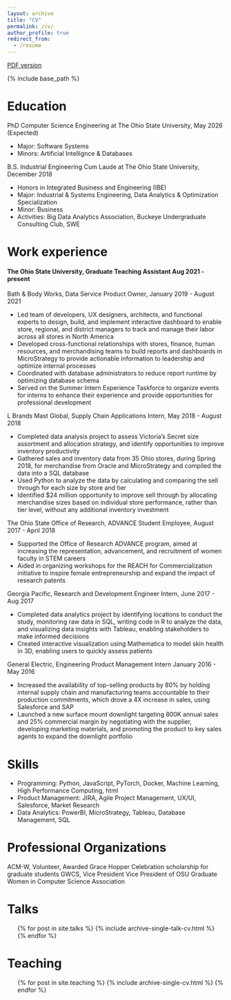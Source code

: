 ```yaml
---
layout: archive
title: "CV"
permalink: /cv/
author_profile: true
redirect_from:
  - /resume
---
```


[PDF version](https://jennamk14.github.io/vitae/cv.pdf)

{% include base_path %}

Education
======
PhD Computer Science Engineering at The Ohio State University, May 2026 (Expected)
* Major: Software Systems
* Minors: Artificial Intellignce & Databases

B.S. Industrial Engineering Cum Laude at The Ohio State University, December 2018 
* Honors in Integrated Business and Engineering (IBE)
* Major: Industrial & Systems Engineering, Data Analytics & Optimization Specialization
* Minor: Business
* Activities: Big Data Analytics Association, Buckeye Undergraduate Consulting Club, SWE


Work experience
======
#### The Ohio State University, Graduate Teaching Assistant Aug 2021 - present

Bath & Body Works, Data Service Product Owner, January 2019 - August 2021
  * Led team of developers, UX designers, architects, and functional experts to design, build, and implement interactive
dashboard to enable store, regional, and district managers to track and manage their labor across all stores in North
America
  * Developed cross-functional relationships with stores, finance, human resources, and merchandising teams to build reports
and dashboards in MicroStrategy to provide actionable information to leadership and optimize internal processes
  * Coordinated with database administrators to reduce report runtime by optimizing database schema
  * Served on the Summer Intern Experience Taskforce to organize events for interns to enhance their experience and provide
opportunities for professional development

L Brands Mast Global, Supply Chain Applications Intern, May 2018 - August 2018
  * Completed data analysis project to assess Victoria’s Secret size assortment and allocation strategy, and identify opportunities to improve inventory productivity
  *  Gathered sales and inventory data from 35 Ohio stores, during Spring 2018, for merchandise from Oracle and MicroStrategy
and compiled the data into a SQL database
  * Used Python to analyze the data by calculating and comparing the sell through for each size by store and tier
  * Identified $24 million opportunity to improve sell through by allocating merchandise sizes based on individual store
performance, rather than tier level, without any additional inventory investment

The Ohio State Office of Research, ADVANCE Student Employee, August 2017 - April 2018
  * Supported the Office of Research ADVANCE program, aimed at increasing the representation, advancement, and recruitment of women faculty in STEM careers
  * Aided in organizing workshops for the REACH for Commercialization initiative to inspire female entrepreneurship and
expand the impact of research patents

Georgia Pacific, Research and Development Engineer Intern, June 2017 - Aug 2017
  * Completed data analytics project by identifying locations to conduct the study, monitoring raw data in SQL, writing code
in R to analyze the data, and visualizing data insights with Tableau, enabling stakeholders to make informed decisions
  * Created interactive visualization using Mathematica to model skin health in 3D, enabling users to quickly assess patients

General Electric, Engineering Product Management Intern January 2016 - May 2016
  * Increased the availability of top-selling products by 80% by holding internal supply chain and manufacturing teams
accountable to their production commitments, which drove a 4X increase in sales, using Salesforce and SAP
  * Launched a new surface mount downlight targeting 800K annual sales and 25% commercial margin by negotiating with
the supplier, developing marketing materials, and promoting the product to key sales agents to expand the downlight
portfolio
  
Skills
======
* Programming: Python, JavaScript, PyTorch, Docker, Machine Learning, High Performance Computing, html
* Product Management: JIRA, Agile Project Management, UX/UI, Salesforce, Market Research
* Data Analytics: PowerBI, MicroStrategy, Tableau, Database Management, SQL

Professional Organizations
======
ACM-W, Volunteer, Awarded Grace Hopper Celebration scholarship for graduate students
GWCS, Vice President Vice President of OSU Graduate Women in Computer Science Association

<!--- Publications
======
  <ul>{% for post in site.publications %}
    {% include archive-single-cv.html %}
  {% endfor %}</ul>
-->
  
Talks
======
  <ul>{% for post in site.talks %}
    {% include archive-single-talk-cv.html %}
  {% endfor %}</ul>
  
Teaching
======
  <ul>{% for post in site.teaching %}
    {% include archive-single-cv.html %}
  {% endfor %}</ul>
  
<!--- Service and leadership
======
* Currently signed in to 43 different slack teams 
-->
